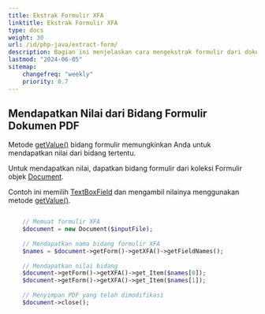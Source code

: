 ```yaml
---
title: Ekstrak Formulir XFA
linktitle: Ekstrak Formulir XFA
type: docs
weight: 30
url: /id/php-java/extract-form/
description: Bagian ini menjelaskan cara mengekstrak formulir dari dokumen PDF Anda dengan Aspose.PDF untuk PHP via Java.
lastmod: "2024-06-05"
sitemap:
    changefreq: "weekly"
    priority: 0.7
---
```


## Mendapatkan Nilai dari Bidang Formulir Dokumen PDF

Metode [getValue()](https://reference.aspose.com/pdf/java/com.aspose.pdf/TextBoxField#getValue--) bidang formulir memungkinkan Anda untuk mendapatkan nilai dari bidang tertentu.

Untuk mendapatkan nilai, dapatkan bidang formulir dari koleksi Formulir objek [Document](https://reference.aspose.com/pdf/java/com.aspose.pdf/Document).

Contoh ini memilih [TextBoxField](https://reference.aspose.com/pdf/java/com.aspose.pdf/TextBoxField) dan mengambil nilainya menggunakan metode [getValue()](https://reference.aspose.com/pdf/java/com.aspose.pdf/TextBoxField#getValue--).

```php

    // Memuat formulir XFA
    $document = new Document($inputFile);
    
    // Mendapatkan nama bidang formulir XFA
    $names = $document->getForm()->getXFA()->getFieldNames();
        
    // Mendapatkan nilai bidang
    $document->getForm()->getXFA()->get_Item($names[0]);
    $document->getForm()->getXFA()->get_Item($names[1]);
    
    // Menyimpan PDF yang telah dimodifikasi
    $document->close();
```